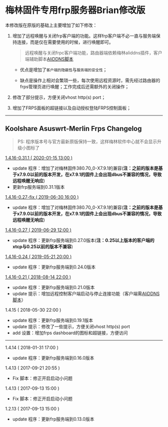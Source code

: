 # 梅林固件专用frp服务器Brian修改版

本修改版在原版的基础上主要增加了如下修改：

1. 增加了远程唤醒与关闭frp客户端的功能。这样frp客户端不必一直与服务端保持连接，而是仅在需要使用的时候，进行唤醒即可。
    > 远程唤醒与关闭frpc客户端功能，路由器端依赖梅林aliddns插件，客户端辅助脚本[AliDDNS脚本](https://github.com/ChenWenBrian/AliDDNS)

    - 优点是增加了`客户端的隐蔽性`与`服务端的安全性`；

    - 缺点是操作上相对会繁琐一些，每次使用远程资源时，需先经过路由器的frps管理页进行唤醒；工作完成后还需额外的关闭操作；

2. 修改了部分提示，方便关闭vhost http(s) port；
3. 增加了FRPS面板的超链接以及自动授权登陆FRPS控制面板；

---

## Koolshare Asuswrt-Merlin Frps Changelog

> PS: 程序版本号与官方最新原版保持一致，这样梅林软件中心就不会显示升级小图标了

[1.4.16-0.31.1 ( 2020-01-15 13:00 )](https://github.com/ChenWenBrian/merlin_frps/releases/tag/1.4.16-0.31.1)
 - update 程序：增加了对梅林固件380.70_0-X7.9.1的兼容(**注：之前的版本是基于x7.9.0以前的版本开发，在x7.9.1的固件上会出现dbus不兼容的情况，导致远程唤醒无响应**)
 - 更新frp服务端到0.31.1版本

[1.4.16-0.27-fix ( 2019-06-30 16:00 )](https://github.com/ChenWenBrian/merlin_frps/releases/tag/1.4.16-0.27-fix)
 - update 程序：增加了对梅林固件380.70_0-X7.9.1的兼容(**注：之前的版本是基于x7.9.0以前的版本开发，在x7.9.1的固件上会出现dbus不兼容的情况，导致远程唤醒无响应**)

[1.4.16-0.27 ( 2019-06-29 12:00 )](https://github.com/ChenWenBrian/merlin_frps/releases/tag/1.4.16-0.27)
 - update 程序：更新frp服务端到0.27.0版本(**注：0.25以上版本的客户端的xtcp与0.25以前的版本不兼容**)

[1.4.16-0.24 ( 2019-05-21 20:00 )](https://github.com/ChenWenBrian/merlin_frps/releases/tag/1.4.16-0.24)
 - update 程序：更新frp服务端到0.24.0版本

[1.4.16-0.21 ( 2018-08-14 22:00 )](https://github.com/ChenWenBrian/merlin_frps/releases/tag/1.4.16-0.21)
 - update 程序：更新frp服务端到0.21.0版本
 - update 提示：增加远程控制客户端启动与停止连接功能（客户端需[AliDDNS脚本](https://github.com/ChenWenBrian/AliDDNS)）

1.4.15 ( 2018-05-30 22:00 )
 - update 程序：更新frp服务端到0.19.1版本
 - update 提示：修改了一些提示，方便关闭vhost http(s) port
 - add 设置：增加frps dashboard的图标和超链接，方便访问

---
1.4.14 ( 2018-01-31 17:00 )
  - update    程序：更新frp服务端到0.16.0版本

1.4.13 ( 2017-09-21 20:55 )
  - Fix       脚本：修正开启启动小问题

1.4.13 ( 2017-09-13 15:00 )
  - Fix       脚本：修正开启启动小问题
  
1.2.13 ( 2017-09-13 15:00 )
  - update    程序：更新frp服务端到0.13.0版本